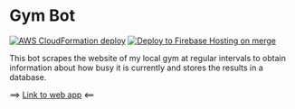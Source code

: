 # Gym Bot

[![AWS CloudFormation deploy](https://github.com/Lindronics/gym_bot/actions/workflows/aws_deploy.yml/badge.svg)](https://github.com/Lindronics/gym_bot/actions/workflows/aws_deploy.yml)
[![Deploy to Firebase Hosting on merge](https://github.com/Lindronics/gym_bot/actions/workflows/firebase-hosting-merge.yml/badge.svg)](https://github.com/Lindronics/gym_bot/actions/workflows/firebase-hosting-merge.yml)

This bot scrapes the website of my local gym at regular intervals to obtain information about how busy it is currently and stores the results in a database.

==> [Link to web app](https://gymbot-6464d.web.app/) <==
